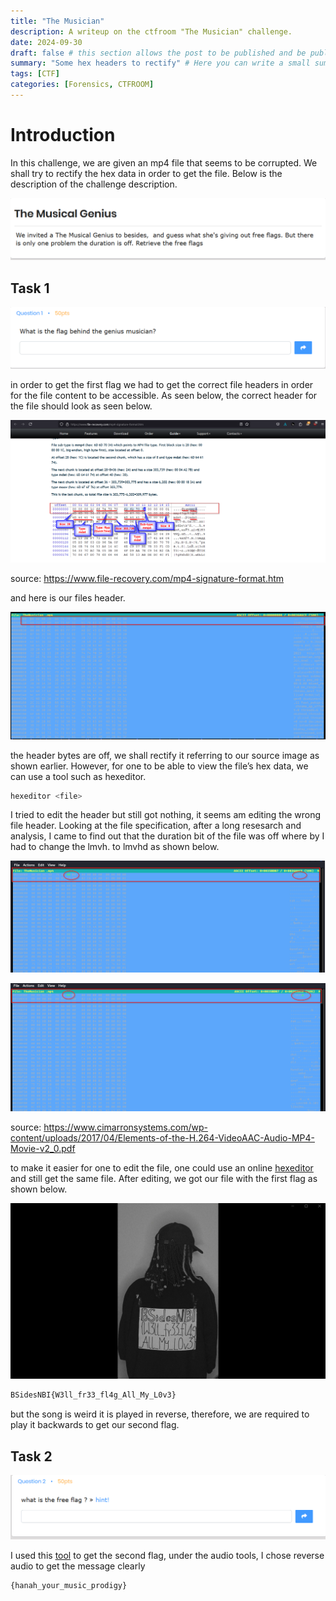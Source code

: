 ```yaml
---
title: "The Musician"
description: A writeup on the ctfroom "The Musician" challenge.
date: 2024-09-30
draft: false # this section allows the post to be published and be public, is it is set to true the post will not be published.
summary: "Some hex headers to rectify" # Here you can write a small summary of the post if needed
tags: [CTF]
categories: [Forensics, CTFROOM]
---
```

# Introduction

In this challenge, we are given an mp4 file that seems to be corrupted. We shall try to rectify the hex data in order to get the file. Below is  the description of the challenge description.

![image.png](image.png)

## Task 1

![image.png](image%201.png)

in order to get the first flag we had to get the correct file headers in order for the file content to be accessible. As seen below, the correct header for the file should look as seen below.

![image.png](image%202.png)

source: https://www.file-recovery.com/mp4-signature-format.htm

and here is our files header.

![image.png](image%203.png)

the header bytes are off, we shall rectify it referring to our source image as shown earlier. However, for one to be able to view the file’s hex data, we can use a tool such as hexeditor.

```bash
hexeditor <file>
```

I tried to edit the header but still got nothing, it seems am editing the wrong file header. Looking at the file specification, after a long resesarch and analysis, I came to find out  that the duration bit of the file was off where by I had to change the lmvh. to lmvhd as shown below.

![image.png](image%204.png)

![image.png](image%205.png)

source: https://www.cimarronsystems.com/wp-content/uploads/2017/04/Elements-of-the-H.264-VideoAAC-Audio-MP4-Movie-v2_0.pdf

to make it easier for one to edit the file, one could use an online [hexeditor](https://hexed.it/) and still get the same file. After editing, we got our file with the first flag as shown below.

![image.png](image%206.png)

```bash
BSidesNBI{W3ll_fr33_fl4g_All_My_L0v3}
```

but the song is weird it is played in reverse, therefore, we are required to play it backwards to get our second flag.

## Task 2

![image.png](image%207.png)

I used this [tool](https://mp3cut.net/) to get the second flag, under the audio tools, I chose reverse audio to get the message clearly

```bash
{hanah_your_music_prodigy}
```